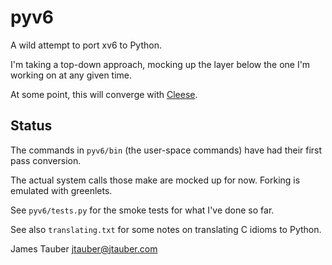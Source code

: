 # pyv6

A wild attempt to port xv6 to Python.

I'm taking a top-down approach, mocking up the layer below the one I'm working
on at any given time.

At some point, this will converge with [Cleese](https://github.com/jtauber/cleese).


## Status

The commands in `pyv6/bin` (the user-space commands) have had their first pass 
conversion.

The actual system calls those make are mocked up for now. Forking is emulated
with greenlets.

See `pyv6/tests.py` for the smoke tests for what I've done so far.

See also `translating.txt` for some notes on translating C idioms to Python.


James Tauber 
jtauber@jtauber.com
